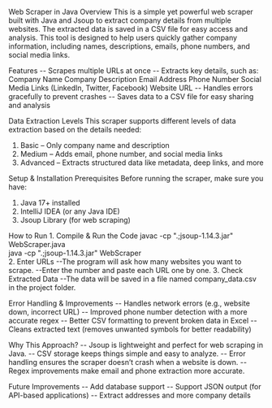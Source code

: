 Web Scraper in Java
Overview
This is a simple yet powerful web scraper built with Java and Jsoup to extract company details from multiple websites. The extracted data is saved in a CSV file for easy access and analysis.
This tool is designed to help users quickly gather company information, including names, descriptions, emails, phone numbers, and social media links.

Features
-- Scrapes multiple URLs at once
-- Extracts key details, such as:
   Company Name
   Company Description
   Email Address
   Phone Number
   Social Media Links (LinkedIn, Twitter, Facebook)
   Website URL
-- Handles errors gracefully to prevent crashes
-- Saves data to a CSV file for easy sharing and analysis

Data Extraction Levels
  This scraper supports different levels of data extraction based on the details needed:
1. Basic – Only company name and description
2. Medium – Adds email, phone number, and social media links
3. Advanced – Extracts structured data like metadata, deep links, and more

Setup & Installation
Prerequisites
Before running the scraper, make sure you have:
1. Java 17+ installed
2. IntelliJ IDEA (or any Java IDE)
3. Jsoup Library (for web scraping)
     
How to Run
1️. Compile & Run the Code
javac -cp ".;jsoup-1.14.3.jar" WebScraper.java  
java -cp ".;jsoup-1.14.3.jar" WebScraper  
2️. Enter URLs
--The program will ask how many websites you want to scrape.
--Enter the number and paste each URL one by one.
3️. Check Extracted Data
--The data will be saved in a file named company_data.csv in the project folder.

Error Handling & Improvements
-- Handles network errors (e.g., website down, incorrect URL)
-- Improved phone number detection with a more accurate regex
-- Better CSV formatting to prevent broken data in Excel
-- Cleans extracted text (removes unwanted symbols for better readability)

Why This Approach?
-- Jsoup is lightweight and perfect for web scraping in Java.
-- CSV storage keeps things simple and easy to analyze.
-- Error handling ensures the scraper doesn’t crash when a website is down.
-- Regex improvements make email and phone extraction more accurate.

Future Improvements
-- Add database support 
-- Support JSON output (for API-based applications)
-- Extract addresses and more company details


